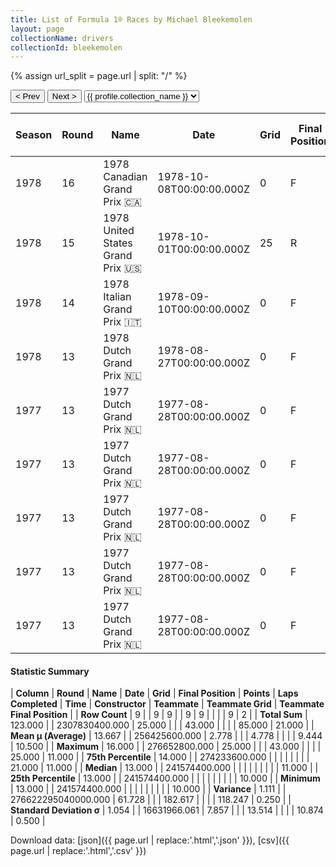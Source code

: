 ```yaml
---
title: List of Formula 1® Races by Michael Bleekemolen
layout: page
collectionName: drivers
collectionId: bleekemolen
---
```


{% assign url_split = page.url | split: "/" %}
<div id="collection-navigation">
<button onclick="selector.options[selector.selectedIndex-1].value && (window.location = selector.options[selector.selectedIndex-1].value);">&lt; Prev</button>
<button onclick="selector.options[selector.selectedIndex+1].value && (window.location = selector.options[selector.selectedIndex+1].value);">Next &gt;</button>
<select id="selector" onchange="this.options[this.selectedIndex].value && (window.location = this.options[this.selectedIndex].value);">
  {% for collectionId in site.data[page.collectionName].refs %}
    {% if collectionId == page.collectionId %}
      {% assign selected = "selected" %}
    {% else %}
      {% assign selected = "" %}
    {% endif %}
    {% assign profile = site.data[page.collectionName][collectionId].profile %}
    <option value="/f1/{{ page.collectionName }}/{{ collectionId }}/{{ url_split[4] }}" {{ selected }}>{{ profile.collection_name }}</option>
  {% endfor %}
</select>
</div>

| Season | Round | Name | Date | Grid | Final Position | Points | Laps Completed | Time | Constructor | Teammate | Teammate Grid | Teammate Final Position |
|--|--|--|--|--|--|--|--|--|--|--|--|--|
| 1978 | 16 | 1978 Canadian Grand Prix 🇨🇦 | 1978-10-08T00:00:00.000Z | 0 | F | 0.0 | 0 |   | ATS 🇮🇹 | [Keke Rosberg 🇫🇮](/f1/drivers/keke_rosberg) | 21 | N |
| 1978 | 15 | 1978 United States Grand Prix 🇺🇸 | 1978-10-01T00:00:00.000Z | 25 | R | 0.0 | 43 |   | ATS 🇮🇹 | [Keke Rosberg 🇫🇮](/f1/drivers/keke_rosberg) | 15 | R |
| 1978 | 14 | 1978 Italian Grand Prix 🇮🇹 | 1978-09-10T00:00:00.000Z | 0 | F | 0.0 | 0 |   | ATS 🇮🇹 | [Harald Ertl 🇦🇹](/f1/drivers/ertl) | 0 | F |
| 1978 | 13 | 1978 Dutch Grand Prix 🇳🇱 | 1978-08-27T00:00:00.000Z | 0 | F | 0.0 | 0 |   | ATS 🇮🇹 | [Jochen Mass 🇩🇪](/f1/drivers/mass) | 0 | F |
| 1977 | 13 | 1977 Dutch Grand Prix 🇳🇱 | 1977-08-28T00:00:00.000Z | 0 | F | 0.0 | 0 |   | March 🇬🇧 | [Ian Scheckter 🇿🇦](/f1/drivers/ian_scheckter) | 25 | 10 |
| 1977 | 13 | 1977 Dutch Grand Prix 🇳🇱 | 1977-08-28T00:00:00.000Z | 0 | F | 0.0 | 0 |   | March 🇬🇧 | [Alex Ribeiro 🇧🇷](/f1/drivers/ribeiro) | 24 | 11 |
| 1977 | 13 | 1977 Dutch Grand Prix 🇳🇱 | 1977-08-28T00:00:00.000Z | 0 | F | 0.0 | 0 |   | March 🇬🇧 | [Patrick Nève 🇧🇪](/f1/drivers/neve) | 0 | F |
| 1977 | 13 | 1977 Dutch Grand Prix 🇳🇱 | 1977-08-28T00:00:00.000Z | 0 | F | 0.0 | 0 |   | March 🇬🇧 | [Arturo Merzario 🇮🇹](/f1/drivers/merzario) | 0 | F |
| 1977 | 13 | 1977 Dutch Grand Prix 🇳🇱 | 1977-08-28T00:00:00.000Z | 0 | F | 0.0 | 0 |   | March 🇬🇧 | [Boy Lunger 🇳🇱](/f1/drivers/hayje) | 0 | F |

#### Statistic Summary

| **Column** | **Round** | **Name** | **Date** | **Grid** | **Final Position** | **Points** | **Laps Completed** | **Time** | **Constructor** | **Teammate** | **Teammate Grid** | **Teammate Final Position** |
| **Row Count** | 9 |  | 9 | 9 |  | 9 | 9 |  |  |  | 9 | 2 |
| **Total Sum** | 123.000 |  | 2307830400.000 | 25.000 |  |  | 43.000 |  |  |  | 85.000 | 21.000 |
| **Mean μ (Average)** | 13.667 |  | 256425600.000 | 2.778 |  |  | 4.778 |  |  |  | 9.444 | 10.500 |
| **Maximum** | 16.000 |  | 276652800.000 | 25.000 |  |  | 43.000 |  |  |  | 25.000 | 11.000 |
| **75th Percentile** | 14.000 |  | 274233600.000 |  |  |  |  |  |  |  | 21.000 | 11.000 |
| **Median** | 13.000 |  | 241574400.000 |  |  |  |  |  |  |  |  | 11.000 |
| **25th Percentile** | 13.000 |  | 241574400.000 |  |  |  |  |  |  |  |  | 10.000 |
| **Minimum** | 13.000 |  | 241574400.000 |  |  |  |  |  |  |  |  | 10.000 |
| **Variance** | 1.111 |  | 276622295040000.000 | 61.728 |  |  | 182.617 |  |  |  | 118.247 | 0.250 |
| **Standard Deviation σ** | 1.054 |  | 16631966.061 | 7.857 |  |  | 13.514 |  |  |  | 10.874 | 0.500 |

Download data: [json]({{ page.url | replace:'.html','.json' }}), [csv]({{ page.url | replace:'.html','.csv' }})
